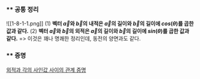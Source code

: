 ### ** 공통 정리
![[1-8-1-1.png]]
(1) **벡터 $\vec{a}$와 $\vec{b}$의 내적은 $\vec{a}$의 길이와 $\vec{b}$의 길이에 $cos(\theta)$를 곱한 값과 같다.**
(2) **벡터 $\vec{a}$와 $\vec{b}$의 외적은 $\vec{a}$의 길이와 $\vec{b}$의 길이에 $sin(\theta)$를 곱한 값과 같다.**
	=> 이것은 꽤나 명쾌한 정리인데, 동전의 양면과도 같다.

### ** 증명
[외적과 각의 사인값 사이의 관계 증명](https://ko.khanacademy.org/math/linear-algebra/vectors-and-spaces/dot-cross-products/v/proof-relationship-between-cross-product-and-sin-of-angle)
